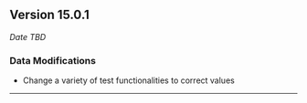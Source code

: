 
## Version 15.0.1
_Date TBD_

### Data Modifications
* Change a variety of test functionalities to correct values

---
